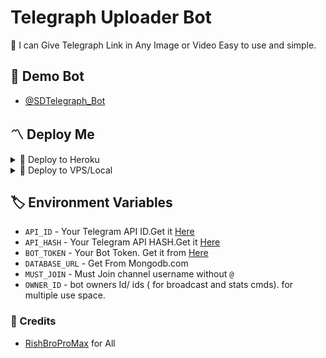 # Telegraph Uploader Bot
👾 I can Give Telegraph Link in Any Image or Video Easy to use and simple.

## 🚀 Demo Bot
- [@SDTelegraph_Bot](https://t.me/SDTelegraph_Bot)

<h2>〽️ Deploy Me </h2> 
  
<details><summary>📌 Deploy to Heroku </summary>
  
<a href="https://heroku.com/deploy?template=https://github.com/RishBropromax/Telegraph-Uploader"> <img src="https://img.shields.io/badge/Deploy%20To%20Heroku-black?style=for-the-badge&logo=heroku" width="220" height="38.45"></p></a>
</details>


<details><summary>📌 Deploy to VPS/Local </summary>

  ```ssh
  git clone https://github.com/RishBropromax/Telegraph-Uploader
  pip3 install -r requirements.txt
  # fill config.py vars
  python3 bot.py
  ```

</details>

## 🏷 Environment Variables
  - `API_ID` - Your Telegram API ID.Get it [Here](my.telegram.org)
  - `API_HASH` - Your Telegram API HASH.Get it [Here](my.telegram.org)
  - `BOT_TOKEN` - Your Bot Token. Get it from [Here](https://t.me/BotFather)
  - `DATABASE_URL` - Get From Mongodb.com
  - `MUST_JOIN` - Must Join channel username without `@`
  - `OWNER_ID` - bot owners Id/ ids ( for broadcast and stats cmds). for multiple use space.
  
  
### 💫 Credits
 - [RishBroProMax](https://github.com/RishBroproMax) for All
